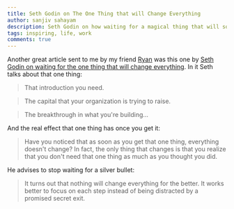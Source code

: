 ```yaml
---
title: Seth Godin on The One Thing that will Change Everything
author: sanjiv sahayam
description: Seth Godin on how waiting for a magical thing that will solve all your problems is a waste of time.
tags: inspiring, life, work
comments: true
---
```


Another great article sent to me by my friend [Ryan](http://ryandrake.com) was this one by [Seth Godin on waiting for the one thing that will change everything](http://sethgodin.typepad.com/seths_blog/2015/08/the-one-thing-that-will-change-everything.html). In it Seth talks about that one thing:

> That introduction you need.

> The capital that your organization is trying to raise.

> The breakthrough in what you're building...

And the real effect that one thing has once you get it:

> Have you noticed that as soon as you get that one thing, everything doesn't change? In fact, the only thing that changes is that you realize that you don't need that one thing as much as you thought you did.

He advises to stop waiting for a silver bullet:

> It turns out that nothing will change everything for the better. It works better to focus on each step instead of being distracted by a promised secret exit.